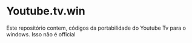 # Youtube.tv.win
Este repositório  contem, códigos da portabilidade  do Youtube Tv para o windows. Isso não é official
